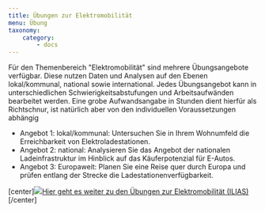 ```yaml
---
title: Übungen zur Elektromobilität
menu: Übung
taxonomy:
    category:
        - docs
---
```


Für den Themenbereich "Elektromobilität" sind mehrere Übungsangebote verfügbar. Diese nutzen Daten und Analysen auf den Ebenen lokal/kommunal, national sowie international. Jedes Übungsangebot kann in unterschiedlichen Schwierigkeitsabstufungen und Arbeitsaufwänden bearbeitet werden. Eine grobe Aufwandsangabe in Stunden dient hierfür als Richtschnur, ist natürlich aber von den individuellen Voraussetzungen abhängig

+ Angebot 1: lokal/kommunal: Untersuchen Sie in Ihrem Wohnumfeld die Erreichbarkeit von Elektroladestationen.
+ Angebot 2: national: Analysieren Sie das Angebot der nationalen Ladeinfrastruktur im Hinblick auf das Käuferpotenzial für E-Autos.
+ Angebot 3: Europaweit: Planen Sie eine Reise quer durch Europa und prüfen entlang der Strecke die Ladestationenverfügbarkeit.

[center]<a href="https://ilias.opengeoedu.de/ilias/goto.php?target=crs_270&client_id=opengeoedu" markdown="1" target="_blank">![](/images/exercise.png?resize=200,200)Hier geht es weiter zu den Übungen zur Elektromobilität (ILIAS)</a>[/center]
